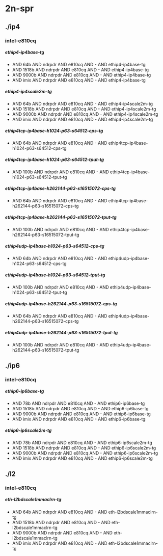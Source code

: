 # 2n-spr
## ./ip4
### intel-e810cq
##### ethip4-ip4base-tg
- AND 64b AND ndrpdr AND e810cq AND - AND ethip4-ip4base-tg
- AND 1518b AND ndrpdr AND e810cq AND - AND ethip4-ip4base-tg
- AND 9000b AND ndrpdr AND e810cq AND - AND ethip4-ip4base-tg
- AND imix AND ndrpdr AND e810cq AND - AND ethip4-ip4base-tg
##### ethip4-ip4scale2m-tg
- AND 64b AND ndrpdr AND e810cq AND - AND ethip4-ip4scale2m-tg
- AND 1518b AND ndrpdr AND e810cq AND - AND ethip4-ip4scale2m-tg
- AND 9000b AND ndrpdr AND e810cq AND - AND ethip4-ip4scale2m-tg
- AND imix AND ndrpdr AND e810cq AND - AND ethip4-ip4scale2m-tg
##### ethip4tcp-ip4base-h1024-p63-s64512-cps-tg
- AND 64b AND ndrpdr AND e810cq AND - AND ethip4tcp-ip4base-h1024-p63-s64512-cps-tg
##### ethip4tcp-ip4base-h1024-p63-s64512-tput-tg
- AND 100b AND ndrpdr AND e810cq AND - AND ethip4tcp-ip4base-h1024-p63-s64512-tput-tg
##### ethip4tcp-ip4base-h262144-p63-s16515072-cps-tg
- AND 64b AND ndrpdr AND e810cq AND - AND ethip4tcp-ip4base-h262144-p63-s16515072-cps-tg
##### ethip4tcp-ip4base-h262144-p63-s16515072-tput-tg
- AND 100b AND ndrpdr AND e810cq AND - AND ethip4tcp-ip4base-h262144-p63-s16515072-tput-tg
##### ethip4udp-ip4base-h1024-p63-s64512-cps-tg
- AND 64b AND ndrpdr AND e810cq AND - AND ethip4udp-ip4base-h1024-p63-s64512-cps-tg
##### ethip4udp-ip4base-h1024-p63-s64512-tput-tg
- AND 100b AND ndrpdr AND e810cq AND - AND ethip4udp-ip4base-h1024-p63-s64512-tput-tg
##### ethip4udp-ip4base-h262144-p63-s16515072-cps-tg
- AND 64b AND ndrpdr AND e810cq AND - AND ethip4udp-ip4base-h262144-p63-s16515072-cps-tg
##### ethip4udp-ip4base-h262144-p63-s16515072-tput-tg
- AND 100b AND ndrpdr AND e810cq AND - AND ethip4udp-ip4base-h262144-p63-s16515072-tput-tg
## ./ip6
### intel-e810cq
##### ethip6-ip6base-tg
- AND 78b AND ndrpdr AND e810cq AND - AND ethip6-ip6base-tg
- AND 1518b AND ndrpdr AND e810cq AND - AND ethip6-ip6base-tg
- AND 9000b AND ndrpdr AND e810cq AND - AND ethip6-ip6base-tg
- AND imix AND ndrpdr AND e810cq AND - AND ethip6-ip6base-tg
##### ethip6-ip6scale2m-tg
- AND 78b AND ndrpdr AND e810cq AND - AND ethip6-ip6scale2m-tg
- AND 1518b AND ndrpdr AND e810cq AND - AND ethip6-ip6scale2m-tg
- AND 9000b AND ndrpdr AND e810cq AND - AND ethip6-ip6scale2m-tg
- AND imix AND ndrpdr AND e810cq AND - AND ethip6-ip6scale2m-tg
## ./l2
### intel-e810cq
##### eth-l2bdscale1mmaclrn-tg
- AND 64b AND ndrpdr AND e810cq AND - AND eth-l2bdscale1mmaclrn-tg
- AND 1518b AND ndrpdr AND e810cq AND - AND eth-l2bdscale1mmaclrn-tg
- AND 9000b AND ndrpdr AND e810cq AND - AND eth-l2bdscale1mmaclrn-tg
- AND imix AND ndrpdr AND e810cq AND - AND eth-l2bdscale1mmaclrn-tg